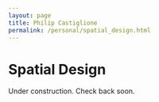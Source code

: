 ```yaml
---
layout: page
title: Philip Castiglione
permalink: /personal/spatial_design.html
---
```


# Spatial Design

Under construction. Check back soon.
